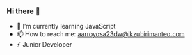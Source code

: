 ### Hi there 👋

- 🌱 I’m currently learning JavaScript
- 📫 How to reach me: aarroyosa23dw@ikzubirimanteo.com
- ⚡ Junior Developer

